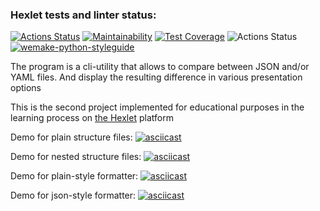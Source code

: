 ### Hexlet tests and linter status:
[![Actions Status](https://github.com/IDilettant/python-project-lvl2/workflows/hexlet-check/badge.svg)](https://github.com/IDilettant/python-project-lvl2/actions)
[![Maintainability](https://api.codeclimate.com/v1/badges/7ca7a58ae374ae5ab91b/maintainability)](https://codeclimate.com/github/IDilettant/python-project-lvl2/maintainability)
[![Test Coverage](https://api.codeclimate.com/v1/badges/7ca7a58ae374ae5ab91b/test_coverage)](https://codeclimate.com/github/IDilettant/python-project-lvl2/test_coverage)
![Actions Status](https://github.com/IDilettant/python-project-lvl2/workflows/Flake8-WPS/badge.svg)
[![wemake-python-styleguide](https://img.shields.io/badge/style-wemake-000000.svg)](https://github.com/wemake-services/wemake-python-styleguide)


The program is a cli-utility that allows to compare between JSON and/or YAML files.
And display the resulting difference in various presentation options

This is the second project implemented for educational purposes in the learning process on [the Hexlet](https://ru.hexlet.io) platform


Demo for plain structure files:
[![asciicast](https://asciinema.org/a/fRr3HiS9NoFo0m45bayVNVvaa.svg)](https://asciinema.org/a/fRr3HiS9NoFo0m45bayVNVvaa)

Demo for nested structure files:
[![asciicast](https://asciinema.org/a/1J2DoAfr6nR1iwtf32DiCXm92.svg)](https://asciinema.org/a/1J2DoAfr6nR1iwtf32DiCXm92)

Demo for plain-style formatter:
[![asciicast](https://asciinema.org/a/EBGsvQsuRz6xGrh86ttu0AnOc.svg)](https://asciinema.org/a/EBGsvQsuRz6xGrh86ttu0AnOc)

Demo for json-style formatter:
[![asciicast](https://asciinema.org/a/jXEOqNH5UBtEMt2niAFQAzguF.svg)](https://asciinema.org/a/jXEOqNH5UBtEMt2niAFQAzguF)
